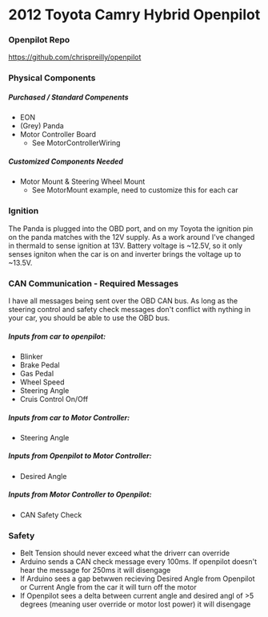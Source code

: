 # 2012 Toyota Camry Hybrid Openpilot


### Openpilot Repo

https://github.com/chrispreilly/openpilot   


### Physical Components

##### Purchased / Standard Compenents
- EON
- (Grey) Panda
- Motor Controller Board
  - See MotorControllerWiring
  
##### Customized Components Needed
- Motor Mount & Steering Wheel Mount
  - See MotorMount example, need to customize this for each car
  
### Ignition
The Panda is plugged into the OBD port, and on my Toyota the ignition pin on the panda matches with the 12V supply. As a work around I've changed in thermald to sense ignition at 13V. Battery voltage is ~12.5V, so it only senses igniton when the car is on and inverter brings the voltage up to ~13.5V.
  

### CAN Communication - Required Messages  
I have all messages being sent over the OBD CAN bus. As long as the steering control and safety check messages don't conflict with nything in your car, you should be able to use the OBD bus.

##### Inputs from car to openpilot:
- Blinker
- Brake Pedal
- Gas Pedal
- Wheel Speed
- Steering Angle
- Cruis Control On/Off

##### Inputs from car to Motor Controller:
- Steering Angle

##### Inputs from Openpilot to Motor Controller:
- Desired Angle

##### Inputs from Motor Controller to Openpilot:
- CAN Safety Check

### Safety
- Belt Tension should never exceed what the driverr can override
- Arduino sends a CAN check message every 100ms. If openpilot doesn't hear the message for 250ms it will disengage
- If Arduino sees a gap betwwen recieving Desired Angle from Openpilot or Current Angle from the car it will turn off the motor
- If Openpilot sees a delta between current angle and desired angl of >5 degrees (meaning user override or motor lost power) it will disengage



